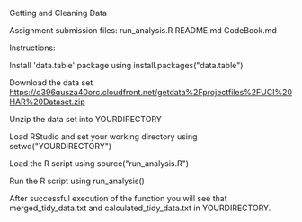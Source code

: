 Getting and Cleaning Data

Assignment submission files:
run_analysis.R
README.md
CodeBook.md

Instructions:

Install 'data.table' package using install.packages("data.table")

Download the data set https://d396qusza40orc.cloudfront.net/getdata%2Fprojectfiles%2FUCI%20HAR%20Dataset.zip

Unzip the data set into YOURDIRECTORY 

Load RStudio and set your working directory using setwd("YOURDIRECTORY")

Load the R script using source("run_analysis.R")

Run the R script using run_analysis() 

After successful execution of the function you will see that merged_tidy_data.txt and calculated_tidy_data.txt in YOURDIRECTORY.